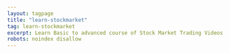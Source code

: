```yaml
---
layout: tagpage
title: "learn-stockmarket"
tag: learn-stockmarket
excerpt: Learn Basic to advanced course of Stock Market Trading Videos
robots: noindex disallow
---
```

